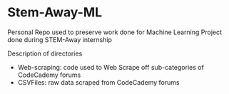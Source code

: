 # Stem-Away-ML
Personal Repo used to preserve work done for Machine Learning Project done during STEM-Away internship

Description of directories

- Web-scraping: code used to Web Scrape off sub-categories of CodeCademy forums
- CSVFiles: raw data scraped from CodeCademy forums
